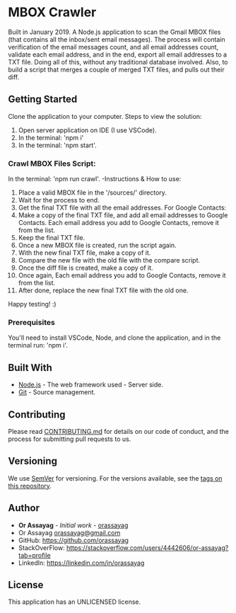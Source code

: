 # MBOX Crawler

Built in January 2019. A Node.js application to scan the Gmail MBOX files (that contains all the inbox/sent email messages). The process will contain verification of the email messages count, and all email addresses count, validate each email address, and in the end, export all email addresses to a TXT file. Doing all of this, without any traditional database involved. Also, to build a script that merges a couple of merged TXT files, and pulls out their diff.

## Getting Started

Clone the application to your computer.
Steps to view the solution:
1. Open server application on IDE (I use VSCode).
2. In the terminal: 'npm i'
3. In the terminal: 'npm start'.

### Crawl MBOX Files Script:

In the terminal: 'npm run crawl'.
-Instructions & How to use:
1. Place a valid MBOX file in the '/sources/' directory.
2. Wait for the process to end.
3. Get the final TXT file with all the email addresses.
   For Google Contacts:
4. Make a copy of the final TXT file, and add all email addresses to Google Contacts.
   Each email address you add to Google Contacts, remove it from the list.
5. Keep the final TXT file.
6. Once a new MBOX file is created, run the script again.
7. With the new final TXT file, make a copy of it.
8. Compare the new file with the old file with the compare script.
9. Once the diff file is created, make a copy of it.
10. Once again, Each email address you add to Google Contacts, remove it from the list.
11. After done, replace the new final TXT file with the old one.

Happy testing! :)

### Prerequisites

You'll need to install VSCode, Node, and clone the application, and in the terminal run: 'npm i'.

## Built With

* [Node.js](https://nodejs.org/en/) - The web framework used - Server side.
* [Git](https://git-scm.com/) - Source management.

## Contributing

Please read [CONTRIBUTING.md](https://gist.github.com/PurpleBooth/b24679402957c63ec426) for details on our code of conduct, and the process for submitting pull requests to us.

## Versioning

We use [SemVer](http://semver.org/) for versioning. For the versions available, see the [tags on this repository](https://github.com/your/project/tags).

## Author

* **Or Assayag** - *Initial work* - [orassayag](https://github.com/orassayag)
* Or Assayag <orassayag@gmail.com>
* GitHub: https://github.com/orassayag
* StackOverFlow: https://stackoverflow.com/users/4442606/or-assayag?tab=profile
* LinkedIn: https://linkedin.com/in/orassayag

## License

This application has an UNLICENSED license.